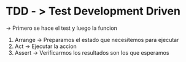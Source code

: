 # TDD - > Test Development Driven
-> Primero se hace el test y luego la funcion 

1. Arrange -> Preparamos el estado que necesitemos para ejecutar
2. Act -> Ejecutar la accion
3. Assert -> Verificarmos los resultados son los que esperamos